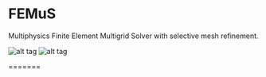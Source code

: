 FEMuS
======

Multiphysics Finite Element  Multigrid Solver with selective mesh refinement. 

![alt tag](https://github.com/FeMTTU/femus/blob/master/contrib/images/logo.jpg?raw=true)
![alt tag](https://github.com/FeMTTU/femus/blob/master/contrib/images/FSI.jpg?raw=true)

=======
